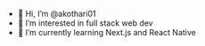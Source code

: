 - 👋 Hi, I’m @akothari01
- 👀 I’m interested in full stack web dev
- 🌱 I’m currently learning Next.js and React Native

<!---
akothari01/akothari01 is a ✨ special ✨ repository because its `README.md` (this file) appears on your GitHub profile.
You can click the Preview link to take a look at your changes.
--->

